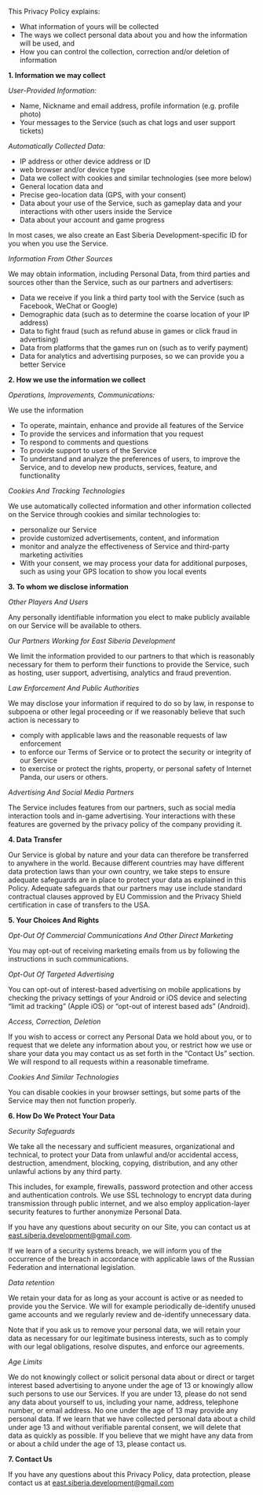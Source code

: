 This Privacy Policy explains:

- What information of yours will be collected
- The ways we collect personal data about you and how the information will be used, and
- How you can control the collection, correction and/or deletion of information

**1. Information we may collect**

_User-Provided Information:_

- Name, Nickname and email address, profile information (e.g. profile photo)
- Your messages to the Service (such as chat logs and user support tickets)

_Automatically Collected Data:_

- IP address or other device address or ID
- web browser and/or device type
- Data we collect with cookies and similar technologies (see more below)
- General location data and
- Precise geo-location data (GPS, with your consent)
- Data about your use of the Service, such as gameplay data and your interactions with other users inside the Service
- Data about your account and game progress

In most cases, we also create an East Siberia Development-specific ID for you when you use the Service.

_Information From Other Sources_

We may obtain information, including Personal Data, from third parties and sources other than the Service, such as our partners and advertisers:

- Data we receive if you link a third party tool with the Service (such as Facebook, WeChat or Google)
- Demographic data (such as to determine the coarse location of your IP address)
- Data to fight fraud (such as refund abuse in games or click fraud in advertising)
- Data from platforms that the games run on (such as to verify payment)
- Data for analytics and advertising purposes, so we can provide you a better Service

**2. How we use the information we collect**

_Operations, Improvements, Communications:_

We use the information

- To operate, maintain, enhance and provide all features of the Service
- To provide the services and information that you request
- To respond to comments and questions
- To provide support to users of the Service
- To understand and analyze the preferences of users, to improve the Service, and to develop new products, services, feature, and functionality

_Cookies And Tracking Technologies_

We use automatically collected information and other information collected on the Service through cookies and similar technologies to:

- personalize our Service
- provide customized advertisements, content, and information
- monitor and analyze the effectiveness of Service and third-party marketing activities
- With your consent, we may process your data for additional purposes, such as using your GPS location to show you local events

**3. To whom we disclose information**

_Other Players And Users_

Any personally identifiable information you elect to make publicly available on our Service will be available to others.

_Our Partners Working for East Siberia Development_

We limit the information provided to our partners to that which is reasonably necessary for them to perform their functions to provide the Service, such as hosting, user support, advertising, analytics and fraud prevention.

_Law Enforcement And Public Authorities_

We may disclose your information if required to do so by law, in response to subpoena or other legal proceeding or if we reasonably believe that such action is necessary to

- comply with applicable laws and the reasonable requests of law enforcement
- to enforce our Terms of Service or to protect the security or integrity of our Service
- to exercise or protect the rights, property, or personal safety of Internet Panda, our users or others.

_Advertising And Social Media Partners_

The Service includes features from our partners, such as social media interaction tools and in-game advertising. Your interactions with these features are governed by the privacy policy of the company providing it.

**4. Data Transfer**

Our Service is global by nature and your data can therefore be transferred to anywhere in the world. Because different countries may have different data protection laws than your own country, we take steps to ensure adequate safeguards are in place to protect your data as explained in this Policy. Adequate safeguards that our partners may use include standard contractual clauses approved by EU Commission and the Privacy Shield certification in case of transfers to the USA.

**5. Your Choices And Rights**

_Opt-Out Of Commercial Communications And Other Direct Marketing_

You may opt-out of receiving marketing emails from us by following the instructions in such communications.

_Opt-Out Of Targeted Advertising_

You can opt-out of interest-based advertising on mobile applications by checking the privacy settings of your Android or iOS device and selecting “limit ad tracking” (Apple iOS) or “opt-out of interest based ads” (Android).

_Access, Correction, Deletion_

If you wish to access or correct any Personal Data we hold about you, or to request that we delete any information about you, or restrict how we use or share your data you may contact us as set forth in the “Contact Us” section. We will respond to all requests within a reasonable timeframe.

_Cookies And Similar Technologies_

You can disable cookies in your browser settings, but some parts of the Service may then not function properly.

**6. How Do We Protect Your Data**

_Security Safeguards_

We take all the necessary and sufficient measures, organizational and technical, to protect your Data from unlawful and/or accidental access, destruction, amendment, blocking, copying, distribution, and any other unlawful actions by any third party.

This includes, for example, firewalls, password protection and other access and authentication controls. We use SSL technology to encrypt data during transmission through public internet, and we also employ application-layer security features to further anonymize Personal Data.

If you have any questions about security on our Site, you can contact us at east.siberia.development@gmail.com.

If we learn of a security systems breach, we will inform you of the occurrence of the breach in accordance with applicable laws of the Russian Federation and international legislation.

_Data retention_

We retain your data for as long as your account is active or as needed to provide you the Service. We will for example periodically de-identify unused game accounts and we regularly review and de-identify unnecessary data.

Note that if you ask us to remove your personal data, we will retain your data as necessary for our legitimate business interests, such as to comply with our legal obligations, resolve disputes, and enforce our agreements.

_Age Limits_

We do not knowingly collect or solicit personal data about or direct or target interest based advertising to anyone under the age of 13 or knowingly allow such persons to use our Services. If you are under 13, please do not send any data about yourself to us, including your name, address, telephone number, or email address. No one under the age of 13 may provide any personal data. If we learn that we have collected personal data about a child under age 13 and without verifiable parental consent, we will delete that data as quickly as possible. If you believe that we might have any data from or about a child under the age of 13, please contact us.

**7. Contact Us**

If you have any questions about this Privacy Policy, data protection, please contact us at east.siberia.development@gmail.com
